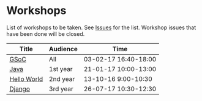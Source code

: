 # Workshops

List of workshops to be taken. See [Issues](https://github.com/iiitv/workshops/issues) for the list. Workshop issues that have been done will be closed. 


| Title         | Audience          | Time                 |
|---------------|-------------------|----------------------|
| [GSoC](workshops/GSoC.md)       | All               | 03-02-17 16:40-18:00 |
| [Java](workshops/Java.md)       | 1st year          | 21-01-17 10:00-13:00 |
| [Hello World](workshops/Hello-World.md) | 2nd year | 13-10-16 9:00-10:30 |
| [Django](workshops/Django.md) | 3rd year | 26-07-17 10:30-12:30 |
